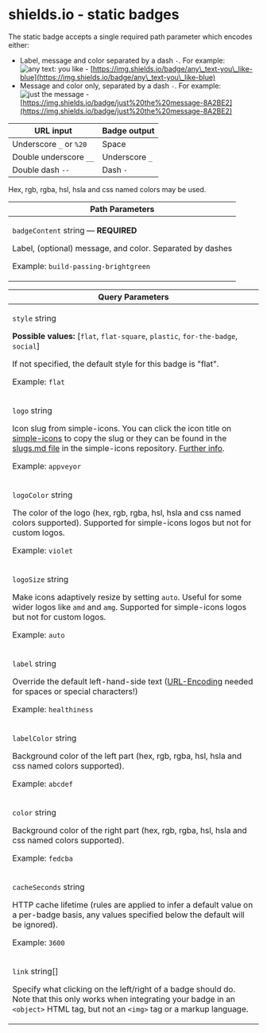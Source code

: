 # shields.io - static badges

The static badge accepts a single required path parameter which encodes either:

* Label, message and color separated by a dash `-`. For example:\
  ![any text: you like](https://img.shields.io/badge/any\_text-you\_like-blue) - [https://img.shields.io/badge/any\_text-you\_like-blue](https://img.shields.io/badge/any\_text-you\_like-blue)
* Message and color only, separated by a dash `-`. For example:\
  ![just the message](https://img.shields.io/badge/just%20the%20message-8A2BE2) - [https://img.shields.io/badge/just%20the%20message-8A2BE2](https://img.shields.io/badge/just%20the%20message-8A2BE2)

| URL input               | Badge output   |
| ----------------------- | -------------- |
| Underscore `_` or `%20` | Space          |
| Double underscore `__`  | Underscore `_` |
| Double dash `--`        | Dash `-`       |

Hex, rgb, rgba, hsl, hsla and css named colors may be used.

| Path Parameters                                                                                                                                                                           |
| ----------------------------------------------------------------------------------------------------------------------------------------------------------------------------------------- |
| <p><code>badgeContent</code> string — <strong>REQUIRED</strong></p><p>Label, (optional) message, and color. Separated by dashes</p><p>Example: <code>build-passing-brightgreen</code></p> |

| Query Parameters                                                                                                                                                                                                                                                                                                                                                                                                                 |
| -------------------------------------------------------------------------------------------------------------------------------------------------------------------------------------------------------------------------------------------------------------------------------------------------------------------------------------------------------------------------------------------------------------------------------- |
| <p><code>style</code> string</p><p><strong>Possible values:</strong> [<code>flat</code>, <code>flat-square</code>, <code>plastic</code>, <code>for-the-badge</code>, <code>social</code>]</p><p>If not specified, the default style for this badge is "flat".</p><p>Example: <code>flat</code></p>                                                                                                                               |
| <p><code>logo</code> string</p><p>Icon slug from simple-icons. You can click the icon title on <a href="https://simpleicons.org/">simple-icons</a> to copy the slug or they can be found in the <a href="https://github.com/simple-icons/simple-icons/blob/master/slugs.md">slugs.md file</a> in the simple-icons repository. <a href="https://shields.io/docs/logos">Further info</a>.</p><p>Example: <code>appveyor</code></p> |
| <p><code>logoColor</code> string</p><p>The color of the logo (hex, rgb, rgba, hsl, hsla and css named colors supported). Supported for simple-icons logos but not for custom logos.</p><p>Example: <code>violet</code></p>                                                                                                                                                                                                       |
| <p><code>logoSize</code> string</p><p>Make icons adaptively resize by setting <code>auto</code>. Useful for some wider logos like <code>amd</code> and <code>amg</code>. Supported for simple-icons logos but not for custom logos.</p><p>Example: <code>auto</code></p>                                                                                                                                                         |
| <p><code>label</code> string</p><p>Override the default left-hand-side text (<a href="https://developer.mozilla.org/en-US/docs/Glossary/percent-encoding">URL-Encoding</a> needed for spaces or special characters!)</p><p>Example: <code>healthiness</code></p>                                                                                                                                                                 |
| <p><code>labelColor</code> string</p><p>Background color of the left part (hex, rgb, rgba, hsl, hsla and css named colors supported).</p><p>Example: <code>abcdef</code></p>                                                                                                                                                                                                                                                     |
| <p><code>color</code> string</p><p>Background color of the right part (hex, rgb, rgba, hsl, hsla and css named colors supported).</p><p>Example: <code>fedcba</code></p>                                                                                                                                                                                                                                                         |
| <p><code>cacheSeconds</code> string</p><p>HTTP cache lifetime (rules are applied to infer a default value on a per-badge basis, any values specified below the default will be ignored).</p><p>Example: <code>3600</code></p>                                                                                                                                                                                                    |
| <p><code>link</code> string[]</p><p>Specify what clicking on the left/right of a badge should do. Note that this only works when integrating your badge in an <code>&#x3C;object></code> HTML tag, but not an <code>&#x3C;img></code> tag or a markup language.</p>                                                                                                                                                              |
